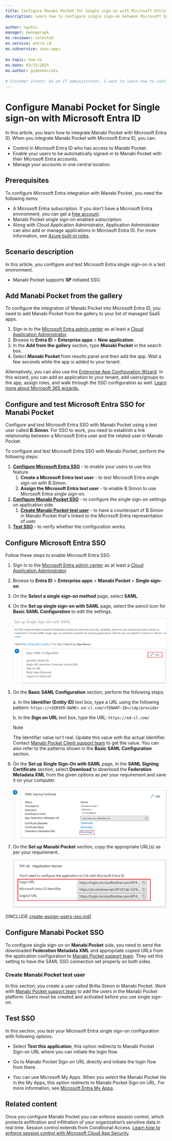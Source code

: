 ```yaml
---
title: Configure Manabi Pocket for Single sign-on with Microsoft Entra ID
description: Learn how to configure single sign-on between Microsoft Entra ID and Manabi Pocket.

author: nguhiu
manager: mwongerapk
ms.reviewer: celested
ms.service: entra-id
ms.subservice: saas-apps

ms.topic: how-to
ms.date: 03/25/2025
ms.author: gideonkiratu

# Customer intent: As an IT administrator, I want to learn how to configure single sign-on between Microsoft Entra ID and Manabi Pocket so that I can control who has access to Manabi Pocket, enable automatic sign-in with Microsoft Entra accounts, and manage my accounts in one central location.
---
```

# Configure Manabi Pocket for Single sign-on with Microsoft Entra ID

In this article,  you learn how to integrate Manabi Pocket with Microsoft Entra ID. When you integrate Manabi Pocket with Microsoft Entra ID, you can:

* Control in Microsoft Entra ID who has access to Manabi Pocket.
* Enable your users to be automatically signed-in to Manabi Pocket with their Microsoft Entra accounts.
* Manage your accounts in one central location.

## Prerequisites

To configure Microsoft Entra integration with Manabi Pocket, you need the following items:

* A Microsoft Entra subscription. If you don't have a Microsoft Entra environment, you can get a [free account](https://azure.microsoft.com/pricing/purchase-options/azure-account?cid=msft_learn).
* Manabi Pocket single sign-on enabled subscription.
* Along with Cloud Application Administrator, Application Administrator can also add or manage applications in Microsoft Entra ID.
For more information, see [Azure built-in roles](~/identity/role-based-access-control/permissions-reference.md).

## Scenario description

In this article,  you configure and test Microsoft Entra single sign-on in a test environment.

* Manabi Pocket supports **SP** initiated SSO.

## Add Manabi Pocket from the gallery

To configure the integration of Manabi Pocket into Microsoft Entra ID, you need to add Manabi Pocket from the gallery to your list of managed SaaS apps.

1. Sign in to the [Microsoft Entra admin center](https://entra.microsoft.com) as at least a [Cloud Application Administrator](~/identity/role-based-access-control/permissions-reference.md#cloud-application-administrator).
1. Browse to **Entra ID** > **Enterprise apps** > **New application**.
1. In the **Add from the gallery** section, type **Manabi Pocket** in the search box.
1. Select **Manabi Pocket** from results panel and then add the app. Wait a few seconds while the app is added to your tenant.

 Alternatively, you can also use the [Enterprise App Configuration Wizard](https://portal.office.com/AdminPortal/home?Q=Docs#/azureadappintegration). In this wizard, you can add an application to your tenant, add users/groups to the app, assign roles, and walk through the SSO configuration as well. [Learn more about Microsoft 365 wizards.](/microsoft-365/admin/misc/azure-ad-setup-guides)

<a name='configure-and-test-azure-ad-sso-for-manabi-pocket'></a>

## Configure and test Microsoft Entra SSO for Manabi Pocket

Configure and test Microsoft Entra SSO with Manabi Pocket using a test user called **B.Simon**. For SSO to work, you need to establish a link relationship between a Microsoft Entra user and the related user in Manabi Pocket.

To configure and test Microsoft Entra SSO with Manabi Pocket, perform the following steps:

1. **[Configure Microsoft Entra SSO](#configure-azure-ad-sso)** - to enable your users to use this feature.
    1. **Create a Microsoft Entra test user** - to test Microsoft Entra single sign-on with B.Simon.
    1. **Assign the Microsoft Entra test user** - to enable B.Simon to use Microsoft Entra single sign-on.
1. **[Configure Manabi Pocket SSO](#configure-manabi-pocket-sso)** - to configure the single sign-on settings on application side.
    1. **[Create Manabi Pocket test user](#create-manabi-pocket-test-user)** - to have a counterpart of B.Simon in Manabi Pocket that's linked to the Microsoft Entra representation of user.
1. **[Test SSO](#test-sso)** - to verify whether the configuration works.

<a name='configure-azure-ad-sso'></a>

## Configure Microsoft Entra SSO

Follow these steps to enable Microsoft Entra SSO.

1. Sign in to the [Microsoft Entra admin center](https://entra.microsoft.com) as at least a [Cloud Application Administrator](~/identity/role-based-access-control/permissions-reference.md#cloud-application-administrator).
1. Browse to **Entra ID** > **Enterprise apps** > **Manabi Pocket** > **Single sign-on**.
1. On the **Select a single sign-on method** page, select **SAML**.
1. On the **Set up single sign-on with SAML** page, select the pencil icon for **Basic SAML Configuration** to edit the settings.

   ![Edit Basic SAML Configuration](common/edit-urls.png)

1. On the **Basic SAML Configuration** section, perform the following steps:

    a. In the **Identifier (Entity ID)** text box, type a URL using the following pattern:
    `https://<SERVER-NAME>.ed-cl.com/<TENANT-ID>/idp/provider`
    
	b. In the **Sign on URL** text box, type the URL:
    `https://ed-cl.com/`

	> [!NOTE]
	> The Identifier value isn't real. Update this value with the actual Identifier. Contact [Manabi Pocket Client support team](mailto:info-ed-cl@ntt.com) to get the value. You can also refer to the patterns shown in the **Basic SAML Configuration** section.

1. On the **Set up Single Sign-On with SAML** page, in the **SAML Signing Certificate** section, select **Download** to download the **Federation Metadata XML** from the given options as per your requirement and save it on your computer.

	![The Certificate download link](common/metadataxml.png)

6. On the **Set up Manabi Pocket** section, copy the appropriate URL(s) as per your requirement.

	![Copy configuration URLs](common/copy-configuration-urls.png)

<a name='create-an-azure-ad-test-user'></a>

[!INCLUDE [create-assign-users-sso.md](~/identity/saas-apps/includes/create-assign-users-sso.md)]

## Configure Manabi Pocket SSO

To configure single sign-on on **Manabi Pocket** side, you need to send the downloaded **Federation Metadata XML** and appropriate copied URLs from the application configuration to [Manabi Pocket support team](mailto:info-ed-cl@ntt.com). They set this setting to have the SAML SSO connection set properly on both sides.

### Create Manabi Pocket test user

In this section, you create a user called Britta Simon in Manabi Pocket. Work with [Manabi Pocket support team](mailto:info-ed-cl@ntt.com) to add the users in the Manabi Pocket platform. Users must be created and activated before you use single sign-on.

## Test SSO 

In this section, you test your Microsoft Entra single sign-on configuration with following options. 

* Select **Test this application**, this option redirects to Manabi Pocket Sign-on URL where you can initiate the login flow. 

* Go to Manabi Pocket Sign-on URL directly and initiate the login flow from there.

* You can use Microsoft My Apps. When you select the Manabi Pocket tile in the My Apps, this option redirects to Manabi Pocket Sign-on URL. For more information, see [Microsoft Entra My Apps](/azure/active-directory/manage-apps/end-user-experiences#azure-ad-my-apps).

## Related content

Once you configure Manabi Pocket you can enforce session control, which protects exfiltration and infiltration of your organization’s sensitive data in real time. Session control extends from Conditional Access. [Learn how to enforce session control with Microsoft Cloud App Security](/cloud-app-security/proxy-deployment-aad).
